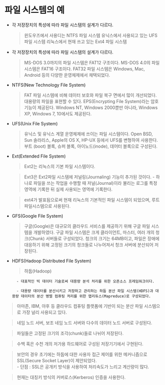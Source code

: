 # 파일 시스템의 예

- 각 저장장치의 특성에 따라 파일 시스템의 설계가 다르다. 

    > 윈도우즈에서 사용디는 NTFS 파일 시스템
    > 유닉스에서 사용되고 있는 UFS 파일 시스템
    > 리눅스에서 현재 쓰고 있는 Ext4 파일 시스템


- 각 저장장치의 특성에 따라 파일 시스템의 설계가 다르다.

    > MS-DOS 3.0까지의 파일 시스템은 FAT12 구조이다.
    > MS-DOS 4.0의 파일 시스템은 FAT16 구조이다.
    > FAT32 파일 시스템은 Windows, Mac, Android 등의 다양한 운영체제에서 채택되었다.


- NTFS(New Technology File System)

    > FAT 파일 시스템에 비해 데이터 보호와 파일 복구 면에서 많이 개선되었다.
    > 대용량의 파일을 표현할 수 있다.
    > EPS(Encrypting File System)라는 암호 기능이 제공된다.
    > Windows NT, Windows 2000뿐만 아니라, Windows XP, Windows 7, 10에서도 제공된다.


- UFS(Unix File System)

    > 유닉스 및 유닉스 계열 운영체제에 쓰이는 파일 시스템이다.
    > Open BSD, Sun 솔라리스, Apple의 OS X, HP-UX 등에서 UFS를 변형하여 사용한다.
    > 부트 (boot) 블록, 슈퍼 블록, 아이노드(inode), 데어터 블록으로 구성된다.


- Ext(Extended File System)

    > Ext2는 리눅스의 기본 파일 시스템이다.
    
    > Ext3은 Ext2파일 시스템에 저널링(Journaling) 기능이 추가된 것이다.
        - 하나로 파일을 쓰는 작업을 수행할 때 저널(Journal)이라 불리는 로그를 특정 영역에 기록한 뒤 실제 사용되는 영역에 기록한다.

    > ext4가 발표됨으로써 현재 리눅스의 기본적인 파일 시스템이 되었으며, 루트 파일시스템으로 사용된다.


- GFS(Google File System)

    > 구글(Google)은 대규모의 클라우드 서비스를 제공하기 위해 구글 파일 시스템을 개발하였다.
    > 구글 파일 시스템은 크게 클라이언트, 마스터, 여러 개의 청크(Chunk) 서버들로 구성되었다.
    > 청크의 크기는 64MB이고, 파일은 장애에 대응하기 위해 고정된 크기의 청크들로 나누어져서 청크 서버에 분산되어 저장된다.


- HDFS(Hadoop Distributed File System)

    > 하둡(Hadoop)

        - 대표적인 빅 데이터 기술로써 대용량 분석 처리를 위한 오픈소스 프레임워크이다.

        - 대용량 데이터를 분산시키고 저장하고 관리하는 하둡 분산 파일 시스템(HDFS)과 대용량 데이터의 분산 병렬 컴퓨팅 처리를 위한 맵리듀스(Mapreduce)로 구성되었다.


> 아마존, IBM, 야후 등 클라우드 컴퓨팅 플랫폼에 기반이 되는 분산 파일 시스템으로 가장 널리 사용되고 있다.

> 네임 노드 서버, 보조 네임 노드 서버와 다수의 데이터 노드 서버로 구성된다.

> 파일들은 고정된 크기의 조각(chunk)들로 나뉘어 저장된다.

> 수백 혹은 수천 개의 저가용 하드웨어로 구성된 저장기기에서 구현된다.

> 보안의 경우 초기에는 하둡에 대한 사용자 접근 제어를 위한 메커니즘으로 SSL(Secure Socket Layer)이 제안되었다.  
    - 단점 : SSL은 공개키 방식을 사용하여 처리속도가 느리고 계산량이 많다.

> 현재는 대칭키 방식의 커버로스(Kerberos) 인증을 사용한다.